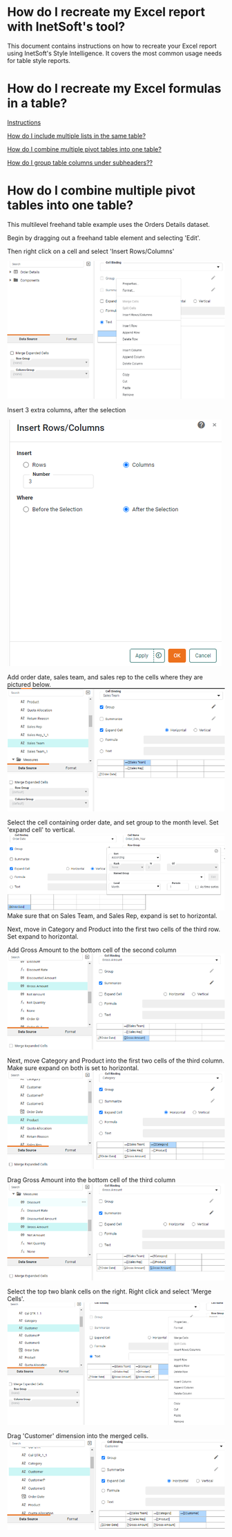 # How do I recreate my Excel report with InetSoft's tool?

This document contains instructions on how to recreate your Excel report using InetSoft's Style Intelligence. It covers the most common usage needs for table style reports.

# How do I recreate my Excel formulas in a table?

[Instructions](#inst)

[How do I include multiple lists in the same table?](#lists)

[How do I combine multiple pivot tables into one table?](#pivot)

[How do I group table columns under subheaders??](#sub)




# How do I combine multiple pivot tables into one table? <a name="pivot"></a>

This multilevel freehand table example uses the Orders Details dataset.

Begin by dragging out a freehand table element and selecting 'Edit'.

Then right click on a cell and select 'Insert Rows/Columns'

![](screenshots/insert-rows-columns.PNG)


Insert 3 extra columns, after the selection

![](screenshots/insert-extra-rows-columns.PNG)





Add order date, sales team, and sales rep to the cells where they are pictured below.
![](screenshots/add-sales-team.PNG)



Select the cell containing order date, and set group to the month level. Set 'expand cell' to vertical.
![](screenshots/set-grouping-to-by-month.PNG)
Make sure that on Sales Team, and Sales Rep, expand is set to horizontal.

Next, move in Category and Product into the first two cells of the third row. Set expand to horizontal.

Add Gross Amount to the bottom cell of the second column
![](screenshots/add-gross-amount-dimension.PNG)

Next, move Category and Product into the first two cells of the third column. Make sure expand on both is set to horizontal.
![](screenshots/move-in-category-and-product.PNG)



Drag Gross Amount into the bottom cell of the third column
![](screenshots/drag-out-gross-amount-again.PNG)

Select the top two blank cells on the right. Right click  and select 'Merge Cells'.
![](screenshots/merge_cells.PNG)

Drag 'Customer' dimension into the merged cells.
![](screenshots/drag-customer-into-fourth-space-highlight.PNG)
